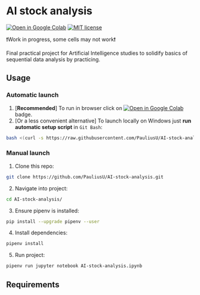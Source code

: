 # AI stock analysis

[![Open in Google Colab](https://colab.research.google.com/assets/colab-badge.svg)](https://colab.research.google.com/github/PauliusU/AI-stock-analysis/blob/master/AI-stock-analysis.ipynb)
[![MIT license](https://img.shields.io/badge/License-MIT-blue.svg)](https://github.com/PauliusU/AI-stock-analysis/blob/master/LICENSE)

❗Work in progress, some cells may not work❗

Final practical project for Artificial Intelligence studies to solidify basics of sequential data analysis by practicing.

## Usage

### Automatic launch

1. [**Recommended**] To run in browser click on [![Open in Google Colab](https://colab.research.google.com/assets/colab-badge.svg)](https://colab.research.google.com/github/PauliusU/AI-stock-analysis/blob/master/AI-stock-analysis.ipynb) badge.
2. [Or a less convenient alternative] To launch locally on Windows just **run automatic setup script** in `Git Bash`:

```bash
bash <(curl -s https://raw.githubusercontent.com/PauliusU/AI-stock-analysis/master/setup.sh)
```

### Manual launch

1. Clone this repo:

```bash
git clone https://github.com/PauliusU/AI-stock-analysis.git
```

2. Navigate into project:

```bash
cd AI-stock-analysis/
```

3. Ensure pipenv is installed:

```bash
pip install --upgrade pipenv --user
```

4. Install dependencies:

```bash
pipenv install
```

5. Run project:

```bash
pipenv run jupyter notebook AI-stock-analysis.ipynb
```

## Requirements
